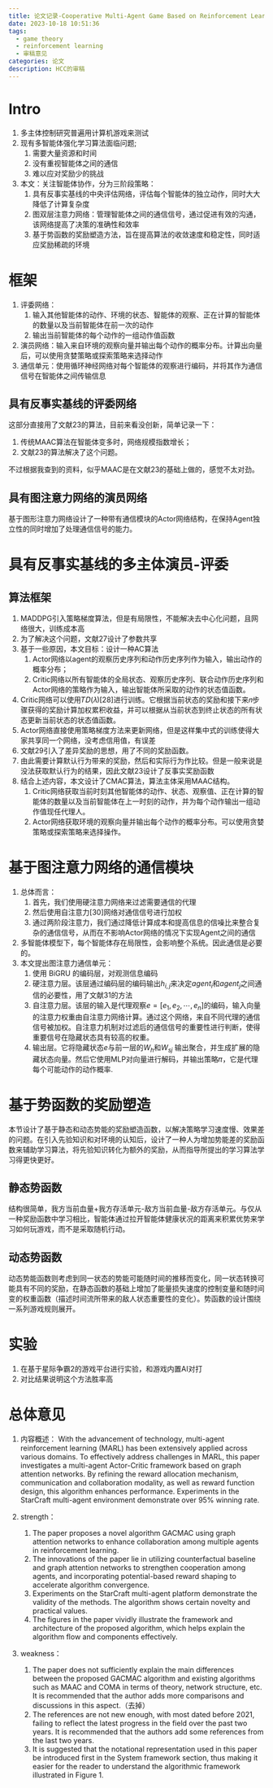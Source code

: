 ```yaml
---
title: 论文记录-Cooperative Multi-Agent Game Based on Reinforcement Learning
date: 2023-10-18 10:51:36
tags:
  - game theory
  - reinforcement learning
  - 审稿意见
categories: 论文
description: HCC的审稿
---
```

 # Intro
1. 多主体控制研究普遍用计算机游戏来测试
2. 现有多智能体强化学习算法面临问题;
	1. 需要大量资源和时间
	2. 没有重视智能体之间的通信
	3. 难以应对奖励少的挑战
3. 本文：关注智能体协作，分为三阶段策略：
	1. 具有反事实基线的中央评估网络，评估每个智能体的独立动作，同时大大降低了计算复杂度
	2. 图双层注意力网络：管理智能体之间的通信信号，通过促进有效的沟通，该网络提高了决策的准确性和效率
	3. 基于势函数的奖励塑造方法，旨在提高算法的收敛速度和稳定性，同时适应奖励稀疏的环境
# 框架
1. 评委网络：
	1. 输入其他智能体的动作、环境的状态、智能体的观察、正在计算的智能体的数量以及当前智能体在前一次的动作
	2. 输出当前智能体的每个动作的一组动作值函数
2. 演员网络：输入来自环境的观察向量并输出每个动作的概率分布。计算出向量后，可以使用贪婪策略或探索策略来选择动作
3. 通信单元：使用循环神经网络对每个智能体的观察进行编码，并将其作为通信信号在智能体之间传输信息
## 具有反事实基线的评委网络
这部分直接用了文献23的算法，目前来看没创新，简单记录一下：
1. 传统MAAC算法在智能体变多时，网络规模指数增长；
2. 文献23的算法解决了这个问题。

不过根据我查到的资料，似乎MAAC是在文献23的基础上做的，感觉不太对劲。
## 具有图注意力网络的演员网络
基于图形注意力网络设计了一种带有通信模块的Actor网络结构，在保持Agent独立性的同时增加了处理通信信号的能力。
# 具有反事实基线的多主体演员-评委
## 算法框架
1. MADDPG引入策略梯度算法，但是有局限性，不能解决去中心化问题，且网络很大，训练成本高
2. 为了解决这个问题，文献27设计了参数共享
3. 基于一些原因，本文目标：设计一种AC算法
	1. Actor网络以agent的观察历史序列和动作历史序列作为输入，输出动作的概率分布； 
	2. Critic网络以所有智能体的全局状态、观察历史序列、联合动作历史序列和Actor网络的策略作为输入，输出智能体所采取的动作的状态值函数。
4. Critic网络可以使用𝑇𝐷(𝜆)[28]进行训练。它根据当前状态的奖励和接下来𝑛步骤获得的奖励计算加权累积收益，并可以根据从当前状态到终止状态的所有状态更新当前状态的状态值函数。
5. Actor网络直接使用策略梯度方法来更新网络，但是这样集中式的训练使得大家共享同一个网络，没考虑信用值，有误差
6. 文献29引入了差异奖励的思想，用了不同的奖励函数。
7. 由此需要计算默认行为带来的奖励，然后和实际行为作比较。但是一般来说是没法获取默认行为的结果，因此文献23设计了反事实奖励函数
8. 结合上述内容，本文设计了CMAC算法，算法主体采用MAAC结构。
	1. Critic网络获取当前时刻其他智能体的动作、状态、观察值、正在计算的智能体的数量以及当前智能体在上一时刻的动作，并为每个动作输出一组动作值现任代理人。 
	2. Actor网络获取环境的观察向量并输出每个动作的概率分布。可以使用贪婪策略或探索策略来选择操作。
# 基于图注意力网络的通信模块
1. 总体而言：
	1. 首先，我们使用硬注意力网络来过滤需要通信的代理
	2. 然后使用自注意力[30]网络对通信信号进行加权
	3. 通过两阶段注意力，我们通过降低计算成本和提高信息的信噪比来整合复杂的通信信号，从而在不影响Actor网络的情况下实现Agent之间的通信
2. 多智能体模型下，每个智能体存在局限性，会影响整个系统。因此通信是必要的。
3. 本文提出图注意力通信单元：
	1. 使用 BiGRU 的编码层，对观测信息编码
	2. 硬注意力层。该层通过编码层的编码输出$h_{i,j}$来决定$agent_i$和$agent_j$之间通信的必要性，用了文献31的方法
	3. 自注意力层。该层的输入是代理观察$e=[e_1,e_2, ⋯ ,e_n]$的编码，输入向量的注意力权重由自注意力网络计算。通过这个网络，来自不同代理的通信信号被加权。自注意力机制对过滤后的通信信号的重要性进行判断，使得重要信号在隐藏状态具有较高的权重。
	4. 输出层。它将隐藏状态$e$与前一层的$W_h$和$W_{sj}$ 输出聚合，并生成扩展的隐藏状态向量。然后它使用MLP对向量进行解码，并输出策略𝜋，它是代理每个可能动作的动作概率.
# 基于势函数的奖励塑造
本节设计了基于静态和动态势能的奖励塑造函数，以解决策略学习速度慢、效果差的问题。在引入先验知识和对环境的认知后，设计了一种人为增加势能差的奖励函数来辅助学习算法，将先验知识转化为额外的奖励，从而指导所提出的学习算法学习得更快更好。
## 静态势函数
结构很简单，我方当前血量+我方存活单元-敌方当前血量-敌方存活单元。与仅从一种奖励函数中学习相比，智能体通过拉开智能体健康状况的距离来积累优势来学习如何玩游戏，而不是采取随机行动。
## 动态势函数
动态势能函数则考虑到同一状态的势能可能随时间的推移而变化，同一状态转换可能具有不同的奖励，在静态函数的基础上增加了能量损失速度的控制变量和随时间变的权重函数（描述时间流所带来的敌人状态重要性的变化）。势函数的设计围绕一系列游戏规则展开。
# 实验
1. 在基于星际争霸2的游戏平台进行实验，和游戏内置AI对打
2. 对比结果说明这个方法胜率高

# 总体意见
1. 内容概述：
With the advancement of technology, multi-agent reinforcement learning (MARL) has been extensively applied across various domains. To effectively address challenges in MARL, this paper investigates a multi-agent Actor-Critic framework based on graph attention networks. By refining the reward allocation mechanism, communication and collaboration modality, as well as reward function design, this algorithm enhances performance. Experiments in the StarCraft multi-agent environment demonstrate over 95% winning rate.

2. strength：
	1. The paper proposes a novel algorithm GACMAC using graph attention networks to enhance collaboration among multiple agents in reinforcement learning.
	2. The innovations of the paper lie in utilizing counterfactual baseline and graph attention networks to strengthen cooperation among agents, and incorporating potential-based reward shaping to accelerate algorithm convergence.
	3. Experiments on the StarCraft multi-agent platform demonstrate the validity of the methods. The algorithm shows certain novelty and practical values.
	4. The figures in the paper vividly illustrate the framework and architecture of the proposed algorithm, which helps explain the algorithm flow and components effectively.

3. weakness：
	1. The paper does not sufficiently explain the main differences between the proposed GACMAC algorithm and existing algorithms such as MAAC and COMA in terms of theory, network structure, etc. It is recommended that the author adds more comparisons and discussions in this aspect.（去掉）
	2. The references are not new enough, with most dated before 2021, failing to reflect the latest progress in the field over the past two years. It is recommended that the authors add some references from the last two years.
	3. It is suggested that the notational representation used in this paper be introduced first in the System framework section, thus making it easier for the reader to understand the algorithmic framework illustrated in Figure 1.